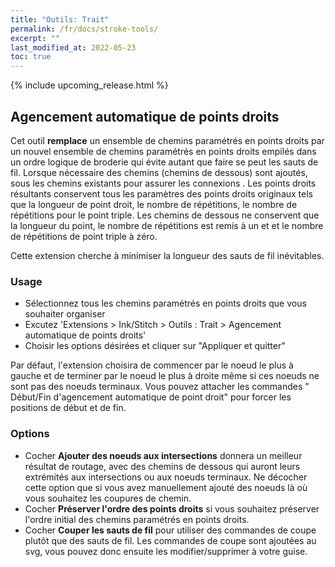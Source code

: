 ```yaml
---
title: "Outils: Trait"
permalink: /fr/docs/stroke-tools/
excerpt: ""
last_modified_at: 2022-05-23
toc: true
---
```



{% include upcoming_release.html %}
## Agencement automatique de points droits


Cet  outil **remplace** un ensemble de chemins paramétrés en points droits par un nouvel ensemble de chemins paramétrés en points droits  empilés dans un ordre logique de broderie qui évite autant que faire se peut les sauts de fil. Lorsque nécessaire des chemins (chemins de dessous) sont ajoutés, sous les chemins existants pour assurer les connexions . Les points droits résultants conservent tous les  paramètres des points droits originaux tels que la longueur de point droit, le  nombre de répétitions, le nombre de répétitions pour le point triple.  Les chemins de dessous ne conservent que la longueur du point, le nombre de répétitions est remis à un et et le nombre de répétitions de point triple à zéro.

Cette extension cherche à minimiser la longueur des sauts de fil inévitables.



### Usage
- Sélectionnez tous les chemins paramétrés en points droits que vous souhaiter organiser
- Excutez 'Extensions > Ink/Stitch > Outils : Trait > Agencement automatique  de points droits'
- Choisir les options désirées et cliquer sur "Appliquer et quitter"
  
Par défaut, l'extension choisira de commencer par le noeud le plus à gauche et de terminer par le noeud le plus à droite même si ces noeuds ne sont pas des noeuds terminaux. Vous pouvez attacher les commandes " Début/Fin d'agencement automatique de point droit" pour forcer les positions de début et de fin.


### Options

- Cocher **Ajouter des noeuds aux intersections** donnera un meilleur résultat de routage, avec des chemins de dessous qui auront leurs extrémités aux intersections ou aux noeuds terminaux. Ne décocher cette option que si vous avez manuellement ajouté des noeuds là où vous souhaitez les coupures de chemin.
- Cocher **Préserver l'ordre des points droits** si vous souhaitez préserver l'ordre initial des chemins paramétrés en points droits.
- Cocher **Couper les sauts de fil**  pour  utiliser des commandes de coupe plutôt que des sauts de fil. Les commandes de coupe sont ajoutées au svg, vous pouvez donc ensuite les modifier/supprimer à votre guise.
   

   
